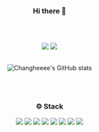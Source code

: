<div align=center>
  
### Hi there 👋
<br/><br/>

<div>
<a href="https://velog.io/@rcg0529"><img src="http://img.shields.io/badge/-velog-20C997?style=flate&logo=velog&logoColor=white"&link=https://velog.io/@rcg0529"></a>
<a href="mailto:rcg0529@gmail.com"><img src="https://img.shields.io/badge/-Mail-ea4335?style=flat&logo=Gmail&logoColor=white"></a>
<br/><br/>
</div>
  
![Changheeee's GitHub stats](https://github-readme-stats.vercel.app/api?username=changheeee&show_icons=true&theme=nord)


<br/><br/>

### ⚙️ Stack
<img src="https://img.shields.io/badge/Next.js-333333?style=flat&logo=Next.js&logoColor=white" />  
<img src="https://img.shields.io/badge/React-61DAFB?style=flat&logo=React&logoColor=white" />
<img src="https://img.shields.io/badge/Typescript-3178C6?style=flat&logo=Typescript&logoColor=white" />
<img src="https://img.shields.io/badge/Javascript-F7DF1E?style=flat&logo=Javascript&logoColor=white" />
<img src="https://img.shields.io/badge/Recoil-3578E5?style=flat&logo=Recoil&logoColor=white" />
<img src="https://img.shields.io/badge/HTML5-E34F26?style=flat&logo=HTML5&logoColor=white" />
<img src="https://img.shields.io/badge/CSS3-1572B6?style=flat&logo=CSS3&logoColor=white" />
<img src="https://img.shields.io/badge/Sass-CC6699?style=flat&logo=Sass&logoColor=white" />

<br/><br/>



</div>

